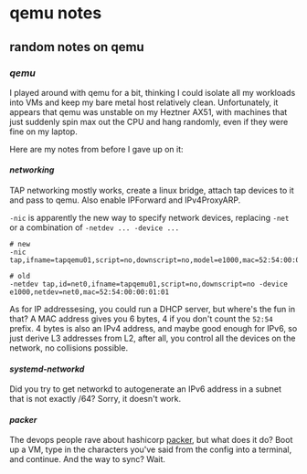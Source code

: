 # qemu notes

## random notes on qemu


### _qemu_

I played around with qemu for a bit,
thinking I could isolate all my workloads into VMs
and keep my bare metal host relatively clean.
Unfortunately, it appears that qemu was unstable on my Heztner AX51,
with machines that just suddenly spin max out the CPU and hang randomly,
even if they were fine on my laptop.

Here are my notes from before I gave up on it:

#### _networking_

TAP networking mostly works,
create a linux bridge, attach tap devices to it and pass to qemu.
Also enable IPForward and IPv4ProxyARP.

`-nic` is apparently the new way to specify network devices,
replacing `-net` or a combination of `-netdev ... -device ...`

```
# new
-nic tap,ifname=tapqemu01,script=no,downscript=no,model=e1000,mac=52:54:00:00:01:01

# old
-netdev tap,id=net0,ifname=tapqemu01,script=no,downscript=no -device e1000,netdev=net0,mac=52:54:00:00:01:01
```

As for IP addressesing,
you could run a DHCP server, but where's the fun in that?
A MAC address gives you 6 bytes, 4 if you don't count the `52:54` prefix.
4 bytes is also an IPv4 address,
and maybe good enough for IPv6, so just derive L3 addresses from L2,
after all, you control all the devices on the network, no collisions possible.

#### _systemd-networkd_

Did you try to get networkd to autogenerate an IPv6 address in a subnet that is not exactly /64?
Sorry, it doesn't work.

#### _packer_

The devops people rave about hashicorp [packer](https://www.packer.io/),
but what does it do?
Boot up a VM,
type in the characters you've said from the config into a terminal,
and continue.
And the way to sync? Wait.
